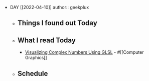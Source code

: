 - DAY [[2022-04-10]]
  author:: geekplux
	- ## Things I found out Today
	- ## What I read Today
		- [Visualizing Complex Numbers Using GLSL](https://hturan.com/writing/complex-numbers-glsl) - #[[Computer Graphics]]
	- ## Schedule